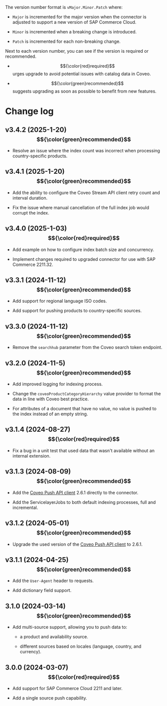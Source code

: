 The version number format is `vMajor.Minor.Patch` where:

- `Major` is incremented for the major version when the connector is adjusted to support a new version of SAP Commerce Cloud.

- `Minor` is incremented when a breaking change is introduced.

- `Patch` is incremented for each non-breaking change.

Next to each version number, you can see if the version is required or recommended.

* <span>$${\color{red}required}$$</span> urges upgrade to avoid potential issues with catalog data in Coveo.

* <span>$${\color{green}recommended}$$</span> suggests upgrading as soon as possible to benefit from new features.

# Change log

## v3.4.2 (2025-1-20) <sub>$${\color{green}recommended}$$</sub>

- Resolve an issue where the index count was incorrect when processing country-specific products.

## v3.4.1 (2025-1-20) <sub>$${\color{green}recommended}$$</sub>

- Add the ability to configure the Coveo Stream API client retry count and interval duration.

- Fix the issue where manual cancellation of the full index job would corrupt the index.

## v3.4.0 (2025-1-03) <sub>$${\color{red}required}$$</sub>

- Add example on how to configure index batch size and concurrency.

- Implement changes required to upgraded connector for use with SAP Commerce 2211.32.

## v3.3.1 (2024-11-12) <sub>$${\color{green}recommended}$$</sub>

- Add support for regional language ISO codes.

- Add support for pushing products to country-specific sources.

## v3.3.0 (2024-11-12) <sub>$${\color{green}recommended}$$</sub>

- Remove the `searchhub` parameter from the Coveo search token endpoint.

## v3.2.0 (2024-11-5) <sub>$${\color{green}recommended}$$</sub>

- Add improved logging for indexing process.

- Change the `coveoProductCategoryHierarchy` value provider to format the data in line with Coveo best practice.

- For attributes of a document that have no value, no value is pushed to the index instead of an empty string.

## v3.1.4 (2024-08-27) <sub>$${\color{red}required}$$</sub>

- Fix a bug in a unit test that used data that wasn't available without an internal extension.

## v3.1.3 (2024-08-09) <sub>$${\color{green}recommended}$$</sub>

- Add the [Coveo Push API client](https://github.com/coveo/push-api-client.java) 2.6.1 directly to the connector.

- Add the ServicelayerJobs to both default indexing processes, full and incremental.


## v3.1.2 (2024-05-01) <sub>$${\color{green}recommended}$$</sub>

- Upgrade the used version of the [Coveo Push API client](https://github.com/coveo/push-api-client.java) to 2.6.1.

## v3.1.1 (2024-04-25) <sub>$${\color{green}recommended}$$</sub>

- Add the `User-Agent` header to requests.

- Add dictionary field support.


## 3.1.0 (2024-03-14) <sub>$${\color{green}recommended}$$</sub>

- Add multi-source support, allowing you to push data to:

   - a product and availability source.
   
   - different sources based on locales (language, country, and currency).

## 3.0.0 (2024-03-07) <sub>$${\color{red}required}$$</sub>

- Add support for SAP Commerce Cloud 2211 and later.

- Add a single source push capability.